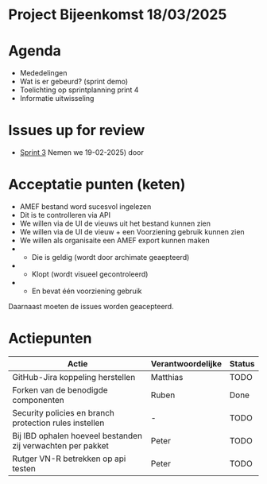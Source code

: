 # Project Bijeenkomst 18/03/2025

# Agenda
- Mededelingen
- Wat is er gebeurd? (sprint demo)
- Toelichting op sprintplanning print 4
- Informatie uitwisseling

# Issues up for review
- [Sprint 3](https://github.com/orgs/VNG-Realisatie/projects/17/views/2) Nemen we  19-02-2025) door

#  Acceptatie punten (keten)
- AMEF bestand word sucesvol ingelezen
- Dit is te controlleren via API
- We willen via de UI de vieuws uit het bestand kunnen zien
- We willen via de UI de vieuw + een Voorziening gebruik kunnen zien
- We willen als organisaite een AMEF export kunnen maken
- - Die is geldig (wordt door archimate geaepteerd)
- - Klopt (wordt visueel gecontroleerd)
- - En bevat één voorziening gebruik

Daarnaast moeten de issues worden geacepteerd. 

# Actiepunten

| Actie | Verantwoordelijke | Status |
|-------|------------------|---------|
| GitHub-Jira koppeling herstellen | Matthias | TODO |
| Forken van de benodigde componenten | Ruben | Done |
| Security policies en branch protection rules instellen | - | TODO |
| Bij IBD ophalen hoeveel bestanden zij verwachten per pakket| Peter | TODO |
| Rutger VN-R betrekken op api testen | Peter | TODO |


